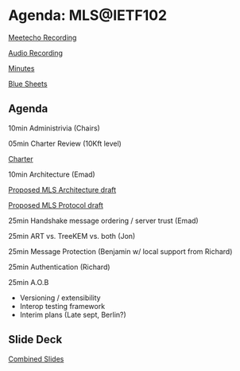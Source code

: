 # Agenda: MLS@IETF102

[Meetecho Recording](https://www.youtube.com/watch?v=8_N7Ti_jRZ0&t=11s)

[Audio Recording](https://www.ietf.org/audio/ietf102/ietf102-viger-20180719-0930.mp3)

[Minutes](minutes.md)

[Blue Sheets](https://www.ietf.org/proceedings/102/bluesheets/bluesheets-102-mls-201807190930-00.pdf)

## Agenda

10min Administrivia (Chairs)

05min Charter Review (10Kft level)

[Charter](https://datatracker.ietf.org/group/mls/about/)
  
10min Architecture (Emad)

[Proposed MLS Architecture draft](https://datatracker.ietf.org/doc/draft-omara-mls-architecture/)

[Proposed MLS Protocol draft](https://datatracker.ietf.org/doc/draft-barnes-mls-protocol/)

25min Handshake message ordering / server trust (Emad)

25min ART vs. TreeKEM vs. both (Jon)

25min Message Protection (Benjamin w/ local support from Richard)

25min Authentication (Richard)

25min A.O.B

- Versioning / extensibility
- Interop testing framework
- Interim plans (Late sept, Berlin?)

## Slide Deck

[Combined Slides](MLS%40IETF102.pdf)
